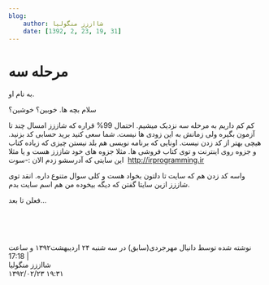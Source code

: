 ```yaml
---
blog:
    author: شااززز منگولیا
    date: [1392, 2, 23, 19, 31]
---
```

# مرحله سه

<div class="cnt">
<div>به نام او.</div>
<p></p>
<p>سلام بچه ها. خوبین؟ خوشین؟ </p>
<p>کم کم داریم به مرحله سه نزدیک میشیم. احتمال 99% قراره که شاززز امسال چند تا آزمون بگیره ولی زمانش به این زودی ها نیست. شما سعی کنید برید حسابی کد بزنید. هیچی بهتر از کد زدن نیست. اونایی که برنامه نویسی هم بلد نیستن چیزی که زیاده کتاب و جزوه روی اینترنت و توی کتاب فروشی ها. مثلا جزوه های خود شاززز هست و یا مثلا این سایتی که آدرسشو زدم الان :-سوت  <a href="http://irprogramming.ir/" target="_blank">http://irprogramming.ir</a></p>
<p>واسه کد زدن هم که سایت تا دلتون بخواد هست و کلی سوال متنوع داره. انقد توی شاززز ازین سایتا گفتن که دیگه بیخوده من هم اسم سایت بدم.</p>
<p>فعلن تا بعد...</p>
<p><br/></p>
<p><a href="http://irprogramming.ir/" target="_blank"><br/></a></p>
<p></p>
<div><p></p></div>
<div class="postDesc">نوشته شده توسط دانیال مهرجردی(سابق) در سه شنبه ۲۴ اردیبهشت۱۳۹۲ و ساعت 17:18 
	 |</div>
</div>

<div class="blog-info">
    <div class="blog-author">شااززز منگولیا</div>
    <div class="blog-date">۱۳۹۲/۰۲/۲۳ ۱۹:۳۱</div>
</div>

